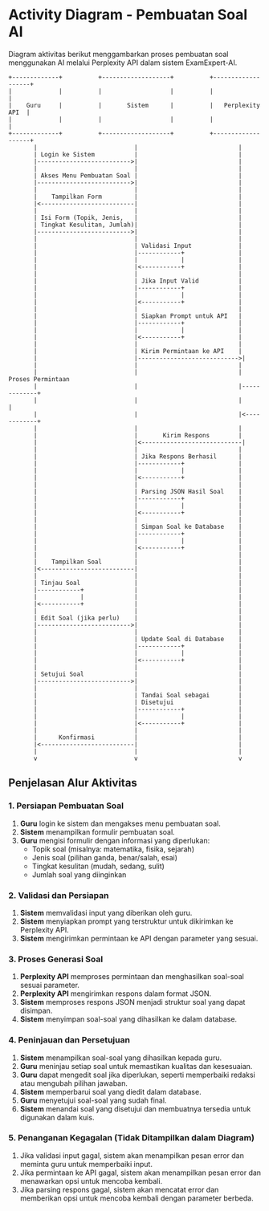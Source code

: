 # Activity Diagram - Pembuatan Soal AI

Diagram aktivitas berikut menggambarkan proses pembuatan soal menggunakan AI melalui Perplexity API dalam sistem ExamExpert-AI.

```
+-------------+          +-------------------+          +-------------------+
|             |          |                   |          |                   |
|    Guru     |          |       Sistem      |          |   Perplexity API  |
|             |          |                   |          |                   |
+-------------+          +-------------------+          +-------------------+
       |                           |                            |
       | Login ke Sistem           |                            |
       |-------------------------->|                            |
       |                           |                            |
       | Akses Menu Pembuatan Soal |                            |
       |-------------------------->|                            |
       |                           |                            |
       |    Tampilkan Form         |                            |
       |<--------------------------|                            |
       |                           |                            |
       | Isi Form (Topik, Jenis,   |                            |
       | Tingkat Kesulitan, Jumlah)|                            |
       |-------------------------->|                            |
       |                           |                            |
       |                           | Validasi Input             |
       |                           |------------+               |
       |                           |            |               |
       |                           |<-----------+               |
       |                           |                            |
       |                           | Jika Input Valid           |
       |                           |------------+               |
       |                           |            |               |
       |                           |<-----------+               |
       |                           |                            |
       |                           | Siapkan Prompt untuk API   |
       |                           |------------+               |
       |                           |            |               |
       |                           |<-----------+               |
       |                           |                            |
       |                           | Kirim Permintaan ke API    |
       |                           |---------------------------->|
       |                           |                            |
       |                           |                            | Proses Permintaan
       |                           |                            |-------------+
       |                           |                            |             |
       |                           |                            |<------------+
       |                           |                            |
       |                           |       Kirim Respons        |
       |                           |<----------------------------|
       |                           |                            |
       |                           | Jika Respons Berhasil      |
       |                           |------------+               |
       |                           |            |               |
       |                           |<-----------+               |
       |                           |                            |
       |                           | Parsing JSON Hasil Soal    |
       |                           |------------+               |
       |                           |            |               |
       |                           |<-----------+               |
       |                           |                            |
       |                           | Simpan Soal ke Database    |
       |                           |------------+               |
       |                           |            |               |
       |                           |<-----------+               |
       |                           |                            |
       |    Tampilkan Soal         |                            |
       |<--------------------------|                            |
       |                           |                            |
       | Tinjau Soal               |                            |
       |------------+              |                            |
       |            |              |                            |
       |<-----------+              |                            |
       |                           |                            |
       | Edit Soal (jika perlu)    |                            |
       |-------------------------->|                            |
       |                           |                            |
       |                           | Update Soal di Database    |
       |                           |------------+               |
       |                           |            |               |
       |                           |<-----------+               |
       |                           |                            |
       | Setujui Soal              |                            |
       |-------------------------->|                            |
       |                           |                            |
       |                           | Tandai Soal sebagai        |
       |                           | Disetujui                  |
       |                           |------------+               |
       |                           |            |               |
       |                           |<-----------+               |
       |                           |                            |
       |      Konfirmasi           |                            |
       |<--------------------------|                            |
       |                           |                            |
       v                           v                            v
```

## Penjelasan Alur Aktivitas

### 1. Persiapan Pembuatan Soal
1. **Guru** login ke sistem dan mengakses menu pembuatan soal.
2. **Sistem** menampilkan formulir pembuatan soal.
3. **Guru** mengisi formulir dengan informasi yang diperlukan:
   - Topik soal (misalnya: matematika, fisika, sejarah)
   - Jenis soal (pilihan ganda, benar/salah, esai)
   - Tingkat kesulitan (mudah, sedang, sulit)
   - Jumlah soal yang diinginkan

### 2. Validasi dan Persiapan
1. **Sistem** memvalidasi input yang diberikan oleh guru.
2. **Sistem** menyiapkan prompt yang terstruktur untuk dikirimkan ke Perplexity API.
3. **Sistem** mengirimkan permintaan ke API dengan parameter yang sesuai.

### 3. Proses Generasi Soal
1. **Perplexity API** memproses permintaan dan menghasilkan soal-soal sesuai parameter.
2. **Perplexity API** mengirimkan respons dalam format JSON.
3. **Sistem** memproses respons JSON menjadi struktur soal yang dapat disimpan.
4. **Sistem** menyimpan soal-soal yang dihasilkan ke dalam database.

### 4. Peninjauan dan Persetujuan
1. **Sistem** menampilkan soal-soal yang dihasilkan kepada guru.
2. **Guru** meninjau setiap soal untuk memastikan kualitas dan kesesuaian.
3. **Guru** dapat mengedit soal jika diperlukan, seperti memperbaiki redaksi atau mengubah pilihan jawaban.
4. **Sistem** memperbarui soal yang diedit dalam database.
5. **Guru** menyetujui soal-soal yang sudah final.
6. **Sistem** menandai soal yang disetujui dan membuatnya tersedia untuk digunakan dalam kuis.

### 5. Penanganan Kegagalan (Tidak Ditampilkan dalam Diagram)
1. Jika validasi input gagal, sistem akan menampilkan pesan error dan meminta guru untuk memperbaiki input.
2. Jika permintaan ke API gagal, sistem akan menampilkan pesan error dan menawarkan opsi untuk mencoba kembali.
3. Jika parsing respons gagal, sistem akan mencatat error dan memberikan opsi untuk mencoba kembali dengan parameter berbeda.

